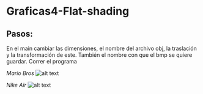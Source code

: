 # Graficas4-Flat-shading

## Pasos:
En el main cambiar las dimensiones, el nombre del archivo obj, la traslación y la transformación de este. También el nombre con que
el bmp se quiere guardar. Correr el programa

*Mario Bros*
![alt text](https://github.com/CamilaGO/Graficas4-Flat-shading/blob/master/mbros.bmp?raw=true)


*Nike Air*
![alt text](https://github.com/CamilaGO/Graficas4-Flat-shading/blob/master/nike.bmp?raw=true)
